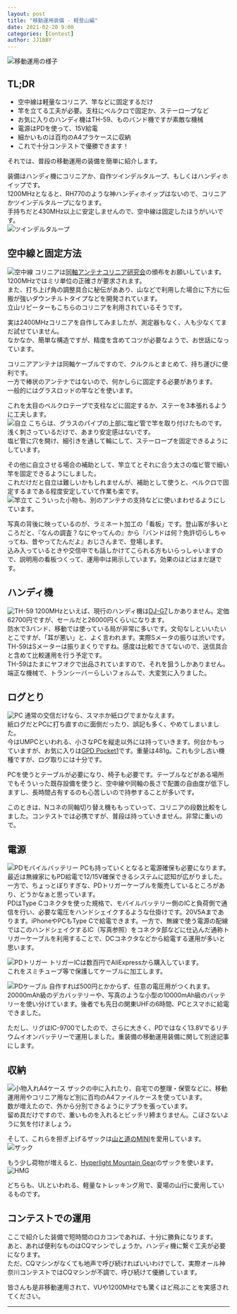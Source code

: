 ```yaml
---
layout: post
title: "移動運用装備 - 軽登山編"
date: 2021-02-20 9:00
categories: [Contest]
author: JJ1BBY
---
```

![移動運用の様子](https://user-images.githubusercontent.com/79028771/108568800-144a7780-734e-11eb-9980-4b5b068e7f83.jpg)
## TL;DR
* 空中線は軽量なコリニア、竿などに固定するだけ
* 竿を立てる工夫が必要。支柱にベルクロで固定か、ステーロープなど
* お気に入りのハンディ機はTH-59、ものバンド機ですが素敵な機械  
* 電源はPDを使って、15V給電
* 細かいものは百均のA4プラケースに収納  
* これで十分コンテストで優勝できます！  

それでは、普段の移動運用の装備を簡単に紹介します。  

装備はハンディ機にコリニアか、自作ツインデルタループ、もしくはハンディホイップです。  
1200MHzとなると、RH770のような神ハンディホイップはないので、コリニアかツインデルタループになります。  
手持ちだと430MHz以上に安定しませんので、空中線は固定したほうがいいです。  
![ツインデルタループ](https://user-images.githubusercontent.com/79028771/108568804-16acd180-734e-11eb-961a-6cddc85c0d9a.jpg)

## 空中線と固定方法
![空中線](https://user-images.githubusercontent.com/79028771/108568810-190f2b80-734e-11eb-82bc-3d108caa6ea6.jpg)
コリニアは[同軸アンテナコリニア研究会](https://collinear-antenna.weebly.com/)の頒布をお願いしています。1200MHzではミリ単位の正確さが要求されます。  
また、打ち上げ角の調整具合に秘伝がああり、山などで利用した場合に下方に伝搬が強いダウンチルトタイプなどを開発されています。  
立山リピーターもこちらのコリニアを利用されているそうです。  

実は2400MHzコリニアを自作してみましたが、測定器もなく、人も少なくてまだ試せていません。  
なかなか、簡単な構造ですが、精度を含めてコツが必要なようで、お世話になっています。  

コリニアアンテナは同軸ケーブルですので、クルクルとまとめて、持ち運びに便利です。  
一方で棒状のアンテナではないので、何かしらに固定する必要があります。  
一般的にはグラスロッドの竿などを使います。  

これを太目のベルクロテープで支柱などに固定するか、ステーを3本張れるように工夫します。  
![自立](https://user-images.githubusercontent.com/79028771/108570818-16163a00-7352-11eb-9828-c9ee772a7a2c.jpg)
こちらは、グラスのパイプの上部に塩ビ管で竿を取り付けたものです。浅く刺さっているだけで、あまり安定感はないです。  
塩ビ管に穴を開け、細引きを通して輪にして、ステーロープを固定できるようにしています。  

その他に自立させる場合の補助として、竿立てとそれに合う太さの塩ビ管で細い竿を固定できるようにしました。  
これだけだと自立は難しいかもしれませんが、補助として使うと、ベルクロで固定するまである程度安定していて作業も楽です。  
![竿立て](https://user-images.githubusercontent.com/79028771/108568785-0eed2d00-734e-11eb-8bf9-40065442a998.jpg)
こういった小物も、別のアンテナの支持などに使いまわせるようにしています。  

写真の背後に映っているのが、ラミネート加工の「看板」です。登山客が多いところだと、『なんの調査？なにやってんの』から『バンドは何？免許切らしちゃってね、昔やってたんだよ』おじさんまで、登場します。  
込み入っているときや交信中でも話しかけてこられる方もいらっしゃいますので、説明用の看板つくって、運用中は掲示しています。効果のほどはまだ謎です。  

## ハンディ機
![TH-59](https://user-images.githubusercontent.com/79028771/108568789-114f8700-734e-11eb-8d03-75a6a4ecd736.jpg)
1200MHzといえば、現行のハンディ機は[DJ-G7](https://www.alinco.co.jp/product/electron/detail/id=4387)しかありません。定価62700円ですが、セールだと26000円くらいになります。  
防水で3バンド、移動では使っている局が非常に多いです。文句なしといいたいとこですが、「耳が悪い」と、よく言われます。実際Sメータの振りは渋いです。  
TH-59はSメーターは振りまくりですね。感度は比較できてないので、送信具合と含めて比較運用を行う予定です。  
TH-59はたまにヤフオクで出品されていますので、それを狙うしかありません。端正な機械で、トランシーバーらしいフォルムで、大変気に入りました。  

## ログとり
![PC](https://user-images.githubusercontent.com/79028771/108570814-144c7680-7352-11eb-88bd-9b5c4597162c.jpg)
通常の交信だけなら、スマホか紙ログでまかなえます。  
紙ログだとPCに打ち直すのに面倒だったり、誤記も多く、やめてしまいました。  
今はUMPCといわれる、小さなPCを縦走以外には持っていきます。何台かもっていますが、お気に入りは[GPD Pocket1](https://www.tenku.co.jp/products/pocket/)です。重量は481g。これも少し古い機種ですが、ログ取りには十分です。  

PCを使うとテーブルが必要になり、椅子も必要です。テーブルなどがある場所でもそういった既存設備を使うと、空中線や同軸の長さで配置の自由度が低下しますし、長時間占有するのも心苦しいので持参することが多いです。  

このときは、Nコネの同軸切り替え機ももっていって、コリニアの段数比較をしました。コンテストでは必携ですが、普段は持っていきません。非常に重いので。  

## 電源
![PDモバイルバッテリー](https://user-images.githubusercontent.com/79028771/108568801-157ba480-734e-11eb-9b6e-c07292b77742.jpg)
PCも持っていくとなると電源確保も必要になります。最近は無線家にもPD給電で12/15V確保できるシステムに認知が広がりました。一方で、ちょっとぼりすぎな、PDトリガーケーブルを販売しているところがあり、どうかなぁと思っています。  
PDはType Cコネクタを使った規格で、モバイルバッテリー側のICと負荷側で通信を行い、必要な電圧をハンドシェイクするような仕掛けです。20V5Aまであります。iPhoneやPCもType Cで給電できます。一方で、無線で使う電源の配線ではこのハンドシェイクするIC（写真参照）をコネクタ部などに仕込んだ通称トリガーケーブルを利用することで、DCコネクタなどから給電する運用が多いと思います。  

![PDトリガー](https://user-images.githubusercontent.com/79028771/108570803-11518600-7352-11eb-90db-da276981c0a9.JPG)
トリガーICは数百円でAliExpressから購入しています。  
これをスミチューブ等で保護してケーブルに加工します。  

![PDケーブル](https://user-images.githubusercontent.com/79028771/108568782-0d236980-734e-11eb-810b-02f2c31ef60e.jpg)
自作すれば500円とかからず、任意の電圧用がつくれます。  
20000mAh級のデカバッテリーや、写真のような小型の10000mAh級のバッテリーを使い分けています。後者でも先日の関東UHFの6時間、PCとスマホに給電できました。  

ただし、リグはIC-9700でしたので、さらに大きく、PDではなく13.8Vでるリチウムイオンバッテリーで運用しました。重装備の移動運用装備に関して別途記事にします。  


## 収納
![小物入れA4ケース](https://user-images.githubusercontent.com/79028771/108568808-18769500-734e-11eb-8f5f-12e503ea2ee5.jpg)
ザックの中に入れたり、自宅での整理・保管などに、移動運用用やコリニア用など別に百均のA4ファイルケースを使っています。  
数が増えたので、外から分別できるようにテプラを張っています。  
留め具だけですので、重いものを入れるとピッチリ締まりません。こぼさないように気を付けましょう。  

そして、これらを担ぎ上げるザックは[山と道のMINI](https://www.yamatomichi.com/products/12987/)を愛用しています。  
![ザック](https://user-images.githubusercontent.com/79028771/108568817-1ad8ef00-734e-11eb-9919-2eec2f8c05cd.jpg)

もう少し荷物が増えると、[Hyperlight Mountain Gear](https://www.hyperlitemountaingear.com/pages/the-junction)のザックを使います。  
![HMG](https://user-images.githubusercontent.com/79028771/108573442-ed913e80-7357-11eb-86b9-711cac307047.jpg)

どちらも、ULといわれる、軽量なトレッキング用で、夏場の山行に愛用しているものです。  

## コンテストでの運用
ここで紹介した装備で短時間のロカコンであれば、十分に勝負になります。  
あと、あれば便利なものはCQマシンでしょうか。ハンディ機に繋ぐ工夫が必要になります。  
ただ、CQマシンがなくても地声で呼び続ければいいわけでして、実際オール神奈川コンテストではCQマシンが不調で、呼び続けて優勝しています。  

皆さんも是非移動運用されて、VUや1200MHzでも驚くほど飛ぶことを実感されてください。  

---

<script src="https://utteranc.es/client.js"
        repo="JJ1BBY/JJ1BBY.github.io"
        issue-term="pathname"
        theme="github-light"
        crossorigin="anonymous"
        async>
</script>

